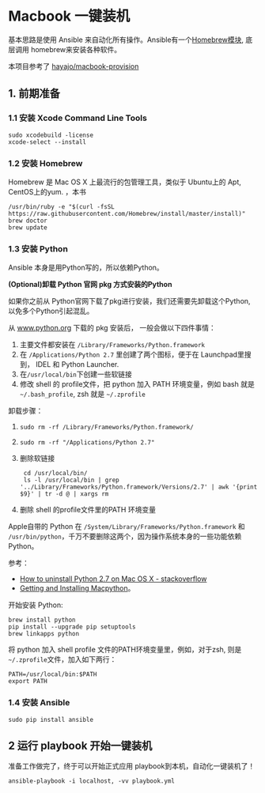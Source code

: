 # Macbook 一键装机

基本思路是使用 Ansible 来自动化所有操作。Ansible有一个[Homebrew模块](http://docs.ansible.com/ansible/homebrew_module.html), 底层调用 homebrew来安装各种软件。

本项目参考了 [hayajo/macbook-provision](https://github.com/hayajo/macbook-provision)


## 1. 前期准备

### 1.1 安装 Xcode Command Line Tools

    sudo xcodebuild -license
    xcode-select --install

### 1.2 安装 Homebrew

Homebrew 是 Mac OS X 上最流行的包管理工具，类似于 Ubuntu上的 Apt, CentOS上的yum. ，本书

    /usr/bin/ruby -e "$(curl -fsSL https://raw.githubusercontent.com/Homebrew/install/master/install)"
    brew doctor
    brew update


### 1.3 安装 Python

Ansible 本身是用Python写的，所以依赖Python。

**(Optional)卸载 Python 官网 pkg 方式安装的Python**

如果你之前从 Python官网下载了pkg进行安装，我们还需要先卸载这个Python, 以免多个Python引起混乱。

从 www.python.org 下载的 pkg 安装后， 一般会做以下四件事情：

1. 主要文件都安装在 `/Library/Frameworks/Python.framework`
1. 在 `/Applications/Python 2.7` 里创建了两个图标，便于在 Launchpad里搜到， IDEL 和 Python Launcher.
1. 在`/usr/local/bin`下创建一些软链接
1. 修改 shell 的 profile文件，把 python 加入 PATH 环境变量，例如 bash 就是  `~/.bash_profile`, zsh 就是 `~/.zprofile`

卸载步骤：

1. `sudo rm -rf /Library/Frameworks/Python.framework/`
1. `sudo rm -rf "/Applications/Python 2.7"`
1. 删除软链接

        cd /usr/local/bin/
        ls -l /usr/local/bin | grep '../Library/Frameworks/Python.framework/Versions/2.7' | awk '{print $9}' | tr -d @ | xargs rm

1. 删除 shell 的profile文件里的PATH 环境变量

Apple自带的 Python 在 `/System/Library/Frameworks/Python.framework` 和 `/usr/bin/python`，千万不要删除这两个，因为操作系统本身的一些功能依赖Python。

参考：

* [How to uninstall Python 2.7 on Mac OS X - stackoverflow](http://stackoverflow.com/a/3819829/381712)
* [Getting and Installing Macpython](https://docs.python.org/3/using/mac.html#getting-and-installing-macpython)。

开始安装 Python:

    brew install python
    pip install --upgrade pip setuptools
    brew linkapps python

将 python 加入 shell profile 文件的PATH环境变量里，例如，对于zsh, 则是 `~/.zprofile`文件，加入如下两行：

    PATH=/usr/local/bin:$PATH
    export PATH


### 1.4 安装 Ansible

    sudo pip install ansible


## 2 运行 playbook 开始一键装机

准备工作做完了，终于可以开始正式应用 playbook到本机，自动化一键装机了！

    ansible-playbook -i localhost, -vv playbook.yml

